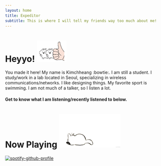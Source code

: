```yaml
---
layout: home
title: Expeditor
subtitle: This is where I will tell my friends way too much about me!
---
```

# Heyyo! <img src="/assets/thumb.gif" width="95" height="70"/>
You made it here!
My name is Kimchheang :bowtie:. I am still a student. I study/work in a lab located in Seoul, specializing in wireless communications/networks. I like designing things. My favorite sport is swimming. I am not much of a talker, so I listen a lot.
#### Get to know what I am listening/recently listened to below.
# Now Playing <img src="/assets/14pz.gif" width="200" height="110"/>
[![spotify-github-profile](https://spotify-github-profile.vercel.app/api/view?uid=l0d5u4xvdcvavv2a2of81kx07&cover_image=true&theme=default)](https://github.com/kittinan/spotify-github-profile)
